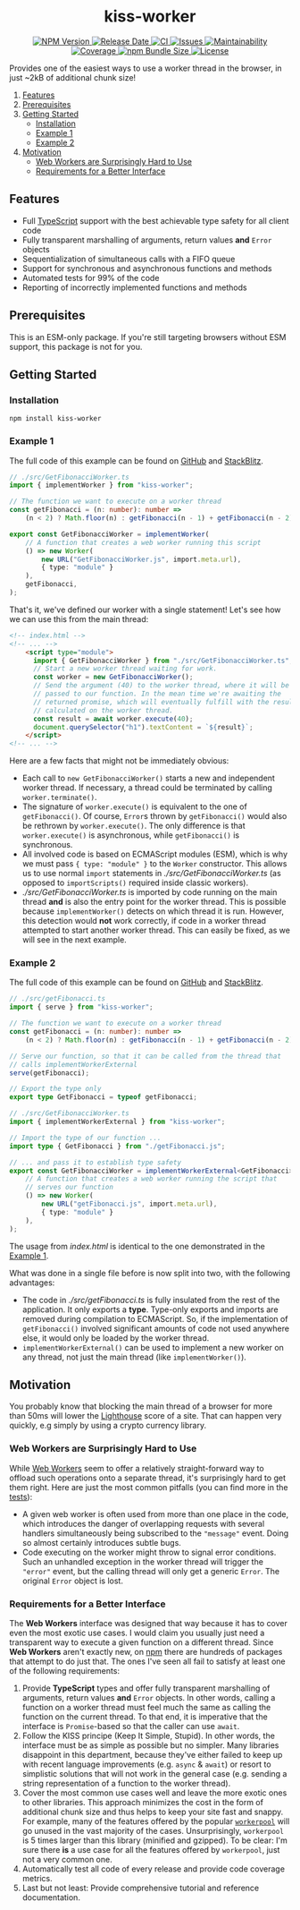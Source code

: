 <h1 align="center">
  kiss-worker
</h1>
<p align="center">
  <a href="https://www.npmjs.com/package/kiss-worker">
    <img src="https://img.shields.io/npm/v/kiss-worker" alt="NPM Version">
  </a>
  <a href="https://github.com/andreashuber69/kiss-worker/releases">
    <img src="https://img.shields.io/github/release-date/andreashuber69/kiss-worker.svg" alt="Release Date">
  </a>
  <a href="https://github.com/andreashuber69/kiss-worker/actions/workflows/ci.yml">
    <img src="https://github.com/andreashuber69/kiss-worker/actions/workflows/ci.yml/badge.svg" alt="CI">
  </a>
  <a href="https://github.com/andreashuber69/kiss-worker/issues">
    <img src="https://img.shields.io/github/issues-raw/andreashuber69/kiss-worker.svg" alt="Issues">
  </a>
  <a href="https://codeclimate.com/github/andreashuber69/kiss-worker/maintainability">
    <img src="https://api.codeclimate.com/v1/badges/f3afec1c547d0c33bf94/maintainability" alt="Maintainability">
  </a>
  <a href="https://coveralls.io/github/andreashuber69/kiss-worker?branch=develop">
    <img src="https://coveralls.io/repos/github/andreashuber69/kiss-worker/badge.svg?branch=develop" alt="Coverage">
  </a>
  <a href="https://www.npmjs.com/package/kiss-worker?activeTab=code">
    <img src="https://img.shields.io/bundlephobia/minzip/kiss-worker" alt="npm Bundle Size">
  </a>
  <a href="https://github.com/andreashuber69/kiss-worker/blob/develop/LICENSE">
    <img src="https://img.shields.io/github/license/andreashuber69/kiss-worker.svg" alt="License">
  </a>
</p>

Provides one of the easiest ways to use a worker thread in the browser, in just ~2kB of additional chunk size!

1. [Features](#features)
1. [Prerequisites](#prerequisites)
1. [Getting Started](#getting-started)
   - [Installation](#installation)
   - [Example 1](#example-1)
   - [Example 2](#example-2)
1. [Motivation](#motivation)
   - [Web Workers are Surprisingly Hard to Use](#web-workers-are-surprisingly-hard-to-use)
   - [Requirements for a Better Interface](#requirements-for-a-better-interface)

## Features

- Full [TypeScript](https://typescriptlang.org) support with the best achievable type safety for all client code
- Fully transparent marshalling of arguments, return values **and** `Error` objects
- Sequentialization of simultaneous calls with a FIFO queue
- Support for synchronous and asynchronous functions and methods
- Automated tests for 99% of the code
- Reporting of incorrectly implemented functions and methods

## Prerequisites

This is an ESM-only package. If you're still targeting browsers without ESM support, this package is not for you.

## Getting Started

### Installation

`npm install kiss-worker`

### Example 1

The full code of this example can be found on [GitHub](https://github.com/andreashuber69/kiss-worker-demo1) and
[StackBlitz](https://stackblitz.com/~/github.com/andreashuber69/kiss-worker-demo1).

```ts
// ./src/GetFibonacciWorker.ts
import { implementWorker } from "kiss-worker";

// The function we want to execute on a worker thread
const getFibonacci = (n: number): number =>
    (n < 2) ? Math.floor(n) : getFibonacci(n - 1) + getFibonacci(n - 2);

export const GetFibonacciWorker = implementWorker(
    // A function that creates a web worker running this script
    () => new Worker(
        new URL("GetFibonacciWorker.js", import.meta.url),
        { type: "module" }
    ),
    getFibonacci,
);
```

That's it, we've defined our worker with a single statement! Let's see how we can use this from the main thread:

```html
<!-- index.html -->
<!-- ... -->
    <script type="module">
      import { GetFibonacciWorker } from "./src/GetFibonacciWorker.ts";
      // Start a new worker thread waiting for work.
      const worker = new GetFibonacciWorker();
      // Send the argument (40) to the worker thread, where it will be
      // passed to our function. In the mean time we're awaiting the
      // returned promise, which will eventually fulfill with the result
      // calculated on the worker thread.
      const result = await worker.execute(40);
      document.querySelector("h1").textContent = `${result}`;
    </script>
<!-- ... -->
```

Here are a few facts that might not be immediately obvious:

- Each call to `new GetFibonacciWorker()` starts a new and independent worker thread. If necessary, a thread could be
  terminated by calling `worker.terminate()`.
- The signature of `worker.execute()` is equivalent to the one of `getFibonacci()`. Of course, `Error`s thrown by
  `getFibonacci()` would also be rethrown by `worker.execute()`. The only difference is that `worker.execute()` is
  asynchronous, while `getFibonacci()` is synchronous.
- All involved code is based on ECMAScript modules (ESM), which is why we must pass `{ type: "module" }` to the `Worker`
  constructor. This allows us to use normal `import` statements in *./src/GetFibonacciWorker.ts* (as opposed to
  `importScripts()` required inside classic workers).
- *./src/GetFibonacciWorker.ts* is imported by code running on the main thread **and** is also the entry point for the
  worker thread. This is possible because `implementWorker()` detects on which thread it is run. However, this detection
  would **not** work correctly, if code in a worker thread attempted to start another worker thread. This can easily be
  fixed, as we will see in the next example.

### Example 2

The full code of this example can be found on [GitHub](https://github.com/andreashuber69/kiss-worker-demo2) and
[StackBlitz](https://stackblitz.com/~/github.com/andreashuber69/kiss-worker-demo2).

```ts
// ./src/getFibonacci.ts
import { serve } from "kiss-worker";

// The function we want to execute on a worker thread
const getFibonacci = (n: number): number =>
    (n < 2) ? Math.floor(n) : getFibonacci(n - 1) + getFibonacci(n - 2);

// Serve our function, so that it can be called from the thread that
// calls implementWorkerExternal
serve(getFibonacci);

// Export the type only
export type GetFibonacci = typeof getFibonacci;
```

```ts
// ./src/GetFibonacciWorker.ts
import { implementWorkerExternal } from "kiss-worker";

// Import the type of our function ...
import type { GetFibonacci } from "./getFibonacci.js";

// ... and pass it to establish type safety
export const GetFibonacciWorker = implementWorkerExternal<GetFibonacci>(
    // A function that creates a web worker running the script that
    // serves our function
    () => new Worker(
        new URL("getFibonacci.js", import.meta.url),
        { type: "module" }
    ),
);
```

The usage from *index.html* is identical to the one demonstrated in the [Example 1](#example-1).

What was done in a single file before is now split into two, with the following advantages:

- The code in *./src/getFibonacci.ts* is fully insulated from the rest of the application. It only exports a **type**.
  Type-only exports and imports are removed during compilation to ECMAScript. So, if the implementation of
  `getFibonacci()` involved significant amounts of code not used anywhere else, it would only be loaded by the worker
  thread.
- `implementWorkerExternal()` can be used to implement a new worker on any thread, not just the main thread (like
   `implementWorker()`).

## Motivation

You probably know that blocking the main thread of a browser for more than 50ms will lower the
[Lighthouse](https://developer.chrome.com/docs/lighthouse/overview/) score of a site. That can happen very quickly,
e.g simply by using a crypto currency library.

### Web Workers are Surprisingly Hard to Use

While [Web Workers](https://developer.mozilla.org/en-US/docs/Web/API/Web_Workers_API) seem to offer a relatively
straight-forward way to offload such operations onto a separate thread, it's surprisingly hard to get them right. Here
are just the most common pitfalls (you can find more in the
[tests](https://github.com/andreashuber69/kiss-worker/blob/develop/src/implementWorker.spec.ts)):

- A given web worker is often used from more than one place in the code, which introduces the danger of overlapping
  requests with several handlers simultaneously being subscribed to the `"message"` event. Doing so almost
  certainly introduces subtle bugs.
- Code executing on the worker might throw to signal error conditions. Such an unhandled exception in the worker thread
  will trigger the `"error"` event, but the calling thread will only get a generic `Error`. The original `Error` object
  is lost.

### Requirements for a Better Interface

The **Web Workers** interface was designed that way because it has to cover even the most exotic use cases. I would
claim you usually just need a transparent way to execute a given function on a different thread. Since **Web Workers**
aren't exactly new, on [npm](https://npmjs.com) there are hundreds of packages that attempt to do just that. The ones
I've seen all fail to satisfy at least one of the following requirements:

1. Provide **TypeScript** types and offer fully transparent marshalling of arguments, return values **and** `Error`
   objects. In other words, calling a function on a worker thread must feel much the same as calling the function
   on the current thread. To that end, it is imperative that the interface is `Promise`-based so that the caller can
   use `await`.
2. Follow the KISS principe (Keep It Simple, Stupid). In other words, the interface must be as simple as possible but
   no simpler. Many libraries disappoint in this department, because they've either failed to keep up with recent
   language improvements (e.g. `async` & `await`) or resort to simplistic solutions that will not work in the general
   case (e.g. sending a string representation of a function to the worker thread).
3. Cover the most common use cases well and leave the more exotic ones to other libraries. This approach minimizes the
   cost in the form of additional chunk size and thus helps to keep your site fast and snappy. For example,
   many of the features offered by the popular [`workerpool`](https://www.npmjs.com/package/workerpool) will go unused
   in the vast majority of the cases. Unsurprisingly, `workerpool` is 5 times larger than this library (minified and
   gzipped). To be clear: I'm sure there **is** a use case for all the features offered by `workerpool`, just not a very
   common one.
4. Automatically test all code of every release and provide code coverage metrics.
5. Last but not least: Provide comprehensive tutorial and reference documentation.

